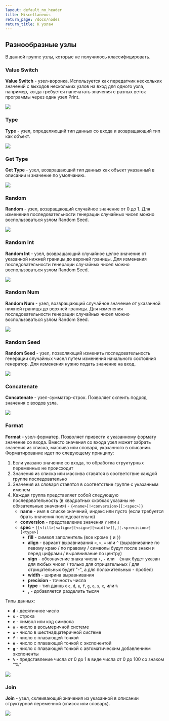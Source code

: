 ```yaml
---
layout: default_no_header
title: Miscellaneous
return_page: /docs/nodes
return_title: К узлам
---
```

## Разнообразные узлы

В данной группе узлы, которые не получилось классифицировать. 

### Value Switch

**Value Switch** - узел-воронка. Используется как передатчик нескольких значений с выходов нескольких узлов на 
вход для одного узла, например, когда требуется напечатать значения с разных веток программы через один узел Print.

<img class="img-node" src="{{site.baseurl}}/resources/docs/nodes/misc/01_value_switch.png"/>

### Type

**Type** - узел, определяющий тип данных со входа и возвращающий тип как объект.

<img class="img-node" src="{{site.baseurl}}/resources/docs/nodes/misc/02_type.png"/>

### Get Type

**Get Type** - узел, возвращающий тип данных как объект указанный в описании и значение по умолчанию.

<img class="img-node" src="{{site.baseurl}}/resources/docs/nodes/misc/03_get_type.png"/>

### Random

**Random** - узел, возвращающий случайное значение от 0 до 1. Для изменения последовательности генерации случайных чисел
можно воспользоваться узлом Random Seed.

<img class="img-node" src="{{site.baseurl}}/resources/docs/nodes/misc/04_random.png"/>

### Random Int

**Random Int** - узел, возвращающий случайное целое значение от указанной нижней границы до верхней границы. Для изменения 
последовательности генерации случайных чисел можно воспользоваться узлом Random Seed.

<img class="img-node" src="{{site.baseurl}}/resources/docs/nodes/misc/05_random_int.png"/>

### Random Num

**Random Num** - узел, возвращающий случайное значение от указанной нижней границы до верхней границы. Для изменения 
последовательности генерации случайных чисел можно воспользоваться узлом Random Seed.

<img class="img-node" src="{{site.baseurl}}/resources/docs/nodes/misc/06_random_num.png"/>

### Random Seed

**Random Seed** - узел, позволяющий изменить последовательность генерации случайных чисел путем изменения начального 
состояния генератор. Для изменения нужно подать значение на вход.

<img class="img-node" src="{{site.baseurl}}/resources/docs/nodes/misc/07_random_seed.png"/>

### Concatenate

**Concatenate** - узел-сумматор-строк. Позволяет склеить подряд значения с входов узла.

<img class="img-node" src="{{site.baseurl}}/resources/docs/nodes/misc/08_concatenate.png"/>

### Format

**Format** - узел-форматер. Позволяет привести к указанному формату значение со входа. Вместо значения со входа узел
может забрать значения из списка, массива или словаря, указанного в описании. Форматирование идет по следующему принципу:

1. Если указано значение со входа, то обработка структурных переменных не происходит
2. Значения из списка или массива ставятся в соответствие каждой группе последовательно
3. Значения из словаря ставятся в соответствие группе с указанным именем
4. Каждая группа представляет собой следующую последовательность (в квадратных скобках указаны не обязательные 
значения) - `{<name>[!<conversion>][:<spec>]}`
    - **name** - имя в списке значений, индекс или пусто (если требуется брать значения последовательно)
    - **conversion** - представление значения `r` или `s`
    - **spec** - `[[<fill>]<align>][<sign>][<width>][,][.<precision>][<type>]`
        - **fill** - символ заполнитель (все кроме `{` и `}`)
        - **align** - вариант выравнивания `<`, `>`, `=` или `^` (выравнивание по левому краю / по правому / символы будут после
        знаки и перед цифрами / выравнивание по центру)
        - **sign** - обозначение знака числа `+`, `-` или ` ` (знак будет указан для любых чисел / только для отрицательных /
        для отрицательных будет "-", а для положительных - пробел)
        - **width** - ширина выравнивания
        - **precision** - точность числа
        - **type** - тип данных `c`, `d`, `e`, `f`, `g`, `o`, `s`, `x`, или `%`
        - **,** - добавляется разделить тысяч

Типы данных:

- **`d`** - десятичное число
- **`s`** - строка
- **`c`** - символ или код символа
- **`o`** - число в восьмеричной системе
- **`x`** - число в шестнадцатеричной системе
- **`f`** - число с плавающей точкой
- **`e`** - число с плавающей точкой с экспонентой
- **`g`** - число с плавающей точкой с автоматическим добавлением экспоненты
- **`%`** - представление числа от 0 до 1 в виде числа от 0 до 100 со знаком "%"

<img class="img-node" src="{{site.baseurl}}/resources/docs/nodes/misc/09_format.png"/>

### Join

**Join** - узел, склеивающий значения из указанной в описании структурной переменной (список или словарь). 

<img class="img-node" src="{{site.baseurl}}/resources/docs/nodes/misc/10_join.png"/>


[index]: {{site.baseurl}}/index
[tutorials]: {{site.baseurl}}/tutorials#content
[docs]: {{site.baseurl}}/docs#content
[drawio]: https://app.diagrams.net/?splash=0&libs=0&clibs=Uhttps://raw.githubusercontent.com/octo-gone/sync-execution/master/resources/base.drawio;Uhttps://raw.githubusercontent.com/octo-gone/sync-execution/master/resources/structure.drawio
[replit]: https://repl.it/github/octo-gone/sync-execution